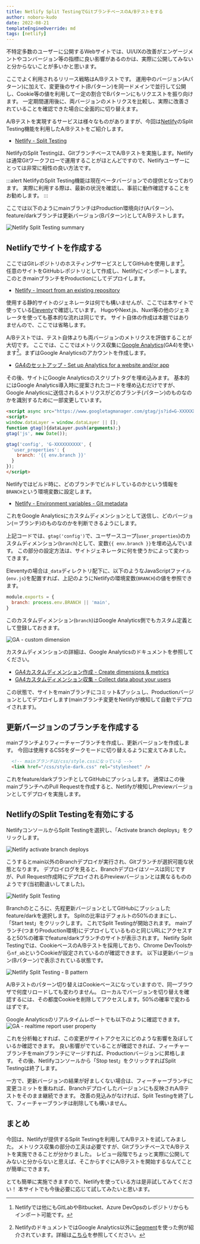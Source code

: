 ```yaml
---
title: Netlify Split TestingでGitブランチベースのA/Bテストをする
author: noboru-kudo
date: 2022-08-21
templateEngineOverride: md
tags: [netlify]
---
```


不特定多数のユーザーに公開するWebサイトでは、UI/UXの改善がエンゲージメントやコンバージョン等の指標に良い影響があるのかは、実際に公開してみないと分からないことが多いかと思います。

ここでよく利用されるリリース戦略はA/Bテストです。
運用中のバージョン(Aパターン)に加えて、変更後のサイト(Bパターン)を同一ドメインで並行して公開し、Cookie等の値を利用して一定の割合でBパターンにもリクエストを振り向けます。
一定期間運用後に、両バージョンのメトリクスを比較し、実際に改善されていることを確認できた場合に全面的に切り替えます。

A/Bテストを実現するサービスは様々なものがありますが、今回は[Netlify](https://www.netlify.com/)のSplit Testing機能を利用したA/Bテストをご紹介します。

- [Netlify - Split Testing](https://docs.netlify.com/site-deploys/split-testing/)

NetlifyのSplit Testingは、GitブランチベースでA/Bテストを実施します。Netlifyは通常Gitワークフローで運用することがほとんどですので、Netlifyユーザーにとっては非常に相性の良い方法です。

:::alert
NetlifyのSplit Testing機能は現在ベータバージョンでの提供となっております。
実際に利用する際は、最新の状況を確認し、事前に動作確認することをお勧めします。
:::

ここでは以下のようにmainブランチはProduction環境向け(Aパターン)、feature/darkブランチは更新バージョン(Bパターン)としてA/Bテストします。

![Netlify Split Testing summary](https://i.gyazo.com/7fd7e2fa17b9b2a1f7a8df7cd4eabb2e.png)


## Netlifyでサイトを作成する

ここではGitレポジトリのホスティングサービスとしてGitHubを使用します[^1]。
任意のサイトをGitHubレポジトリとして作成し、Netlifyにインポートします。このときmainブランチをProductionにしてデプロイします。

[^1]: Netlifyでは他にもGitLabやBitbucket、Azure DevOpsのレポジトリからもインポート可能です。

- [Netlify - Import from an existing repository](https://docs.netlify.com/welcome/add-new-site/#import-from-an-existing-repository)

使用する静的サイトのジェネレータは何でも構いませんが、ここでは本サイトで使っている[Eleventy](https://www.11ty.dev/)で確認しています。
HugoやNext.js、Nuxt等の他のジェネレータを使っても基本的な流れは同じです。
サイト自体の作成は本題ではありませんので、ここでは省略します。

A/Bテストでは、テスト自体よりも両バージョンのメトリクスを評価することが大切です。
ここでは、ここではメトリクス収集に[Google Analytics](https://analytics.google.com/analytics/web/)(GA4)を使います[^2]。まずはGoogle Analyticsのアカウントを作成します。

[^2]: NetlifyのドキュメントではGoogle Analytics以外に[Segment](https://segment.com/)を使った例が紹介されています。詳細は[こちら](https://docs.netlify.com/site-deploys/split-testing/#send-to-segment)を参照してください。

- [GA4のセットアップ - Set up Analytics for a website and/or app](https://support.google.com/analytics/answer/9304153)

その後、サイトにGoogle Analyticsのスクリプトタグを埋め込みます。
基本的にはGoogle Analytics導入時に提案されたコードを埋め込むだけですが、Google Analyticsに送信されるメトリクスがどのブランチ(パターン)のものなのかを識別するために一部変更しています。

```html
<script async src="https://www.googletagmanager.com/gtag/js?id=G-XXXXXXXXXX"></script>
<script>
window.dataLayer = window.dataLayer || [];
function gtag(){dataLayer.push(arguments);}
gtag('js', new Date());

gtag('config', 'G-XXXXXXXXXX', {
  'user_properties': {
    branch: '{{ env.branch }}'
  }
});
</script>
```

Netlifyではビルド時に、どのブランチでビルドしているのかという情報を`BRANCH`という環境変数に設定します。

- [Netlify - Environment variables - Git metadata](https://docs.netlify.com/configure-builds/environment-variables/#git-metadata)

これをGoogle Analyticsにカスタムディメンションとして送信し、どのバージョン(＝ブランチ)のものなのかを判断できるようにします。

上記コードでは、`gtag('config')`で、ユーザースコープ(`user_properties`)のカスタムディメンション(`branch`)として、変数`{{ env.branch }}`を埋め込んでいます。
この部分の設定方法は、サイトジェネレータに何を使うかによって変わってきます。

Eleventyの場合は`_data`ディレクトリ配下に、以下のようなJavaScriptファイル(`env.js`)を配置すれば、上記のようにNetlifyの環境変数(`BRANCH`)の値を参照できます。

```javascript
module.exports = {
  branch: process.env.BRANCH || 'main',
}
```

このカスタムディメンション(`branch`)はGoogle Analytics側でもカスタム定義として登録しておきます。

![GA - custom dimension](https://i.gyazo.com/3a0aec7e687ed2bed616850fae33429a.png)

カスタムディメンションの詳細は、Google Analyticsのドキュメントを参照してください。

- [GA4カスタムディメンション作成 - Create dimensions & metrics](https://support.google.com/analytics/answer/10075209)
- [GA4カスタムディメンション収集 - Collect data about your users](https://support.google.com/analytics/answer/12370404)

この状態で、サイトをmainブランチにコミット&プッシュし、Productionバージョンとしてデプロイします(mainブランチ変更をNetlifyが検知して自動でデプロイされます)。

## 更新バージョンのブランチを作成する

mainブランチよりフィーチャーブランチを作成し、更新バージョンを作成します。
今回は使用するCSSをダークモードに切り替えるように変えてみました。

```html
  <!-- mainブランチは/css/style.cssになっている -->
  <link href="/css/style-dark.css" rel="stylesheet" />
```

これをfeature/darkブランチとしてGitHubにプッシュします。
通常はこの後mainブランチへのPull Requestを作成すると、Netlifyが検知しPreviewバージョンとしてデプロイを実施します。

## NetlifyのSplit Testingを有効にする

NetlifyコンソールからSplit Testingを選択し、「Activate branch deploys」をクリックします。

![Netlify activate branch deploys](https://i.gyazo.com/ad86d64db896db79470716ebca402d3b.png)

こうするとmain以外のBranchデプロイが実行され、Gitブランチが選択可能な状態となります。
デプロイログを見ると、Branchデプロイはソースは同じですが、Pull Request作成時にデプロイされるPreviewバージョンとは異なるもののようです(当初勘違いしてました)。

![Netlify Split Testing](https://i.gyazo.com/d4fd1f1a3486245645ab0a1227234e41.png)

Branchのところに、先程更新バージョンとしてGitHubにプッシュしたfeature/darkを選択します。
Splitの比率はデフォルトの50%のままにし、「Start test」をクリックします。
これでSplit Testingが開始されます。
mainブランチ(つまりProduction環境)にデプロイしているものと同じURLにアクセスすると50%の確率でfeature/darkブランチのサイトが表示されます。
Netlify Split Testingでは、CookieベースのA/Bテストを採用しており、Chrome DevToolsから`nf_ab`というCookieが設定されているのが確認できます。
以下は更新バージョン(Bパターン)で表示されている状態です。

![Netlify Split Testing - B pattern](https://i.gyazo.com/47472661f8a083db536a0b71b7db42a9.png)

A/Bテストのパターン切り替えはCookieベースになっていますので、同一ブラウザで何度リロードしても変わりません。
ローカルでバージョンを切り替えを確認するには、その都度Cookieを削除してアクセスします。50%の確率で変わるはずです。

Google Analyticsのリアルタイムレポートでも以下のように確認できます。
![GA - realtime report user property](https://i.gyazo.com/70f6a19de77eda6c0b1e33f11754878c.png)

これを分析軸とすれば、この変更がサイトアクセスにどのような影響を及ぼしているか確認できます。
良い影響がでていることが確認できれば、フィーチャーブランチをmainブランチにマージすれば、Productionバージョンに昇格します。
その後、Netlifyコンソールから「Stop test」をクリックすればSplit Testingは終了します。

一方で、更新バージョンの結果が好ましくない場合は、フィーチャーブランチに変更コミットを重ねれば、Branchデプロイしたバージョンにも反映されA/Bテストをそのまま継続できます。
改善の見込みがなければ、Split Testingを終了して、フィーチャーブランチは削除しても構いません。

## まとめ

今回は、Netlifyが提供するSplit Testingを利用してA/Bテストを試してみました。
メトリクス収集の部分の工夫は必要ですが、GitブランチベースでA/Bテストを実施できることが分かりました。
レビュー段階でちょっと実際に公開してみないと分からないと思えば、そこからすぐにA/Bテストを開始するなんてことが簡単にできます。

とても簡単に実施できますので、Netlifyを使っている方は是非試してみてください！
本サイトでも今後必要に応じて試してみたいと思います。
